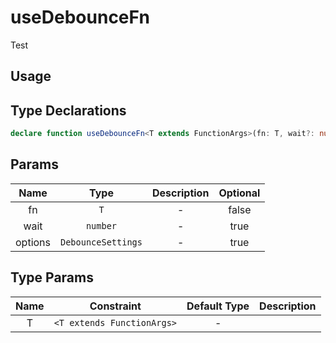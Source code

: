 # useDebounceFn

Test

## Usage

## Type Declarations

```ts
declare function useDebounceFn<T extends FunctionArgs>(fn: T, wait?: number, options?: DebounceSettings): any;
```

## Params

|  Name   |        Type        | Description | Optional |
| :-----: | :----------------: | :---------: | :------: |
|   fn    |        `T`         |      -      |  false   |
|  wait   |      `number`      |      -      |   true   |
| options | `DebounceSettings` |      -      |   true   |

## Type Params

| Name |         Constraint         | Default Type | Description |
| :--: | :------------------------: | :----------: | :---------: |
|  T   | `<T extends FunctionArgs>` |      -       |             |
